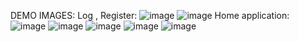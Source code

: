DEMO IMAGES:
Log , Register:
![image](https://github.com/user-attachments/assets/c2916799-7cd7-4501-9109-df90df600536)
![image](https://github.com/user-attachments/assets/0d13bf44-ff08-4f59-8c28-06cdac0bf93f)
Home application:
![image](https://github.com/user-attachments/assets/0156c849-039e-40c4-a28c-0dcc55d09fd6)
![image](https://github.com/user-attachments/assets/5b17103c-3a6b-4170-a579-4abe38a2687c)
![image](https://github.com/user-attachments/assets/23d27565-0aa8-4f3a-ad3a-857f97e14262)
![image](https://github.com/user-attachments/assets/6e4edcf4-c711-4d0b-a10d-360866c2f43b)
![image](https://github.com/user-attachments/assets/33eeab25-542c-4e25-986f-2bd239942ef0)


